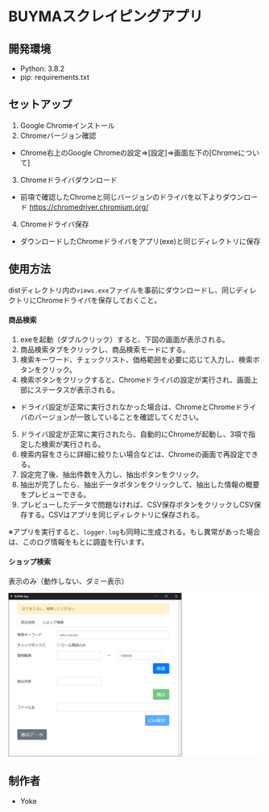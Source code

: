 # BUYMAスクレイピングアプリ

## 開発環境
- Python: 3.8.2
- pip: requirements.txt

## セットアップ

1. Google Chromeインストール
2. Chromeバージョン確認
- Chrome右上のGoogle Chromeの設定⇒[設定]⇒画面左下の[Chromeについて]
3.  Chromeドライバダウンロード
- 前項で確認したChromeと同じバージョンのドライバを以下よりダウンロード
https://chromedriver.chromium.org/
4. Chromeドライバ保存
- ダウンロードしたChromeドライバをアプリ(exe)と同じディレクトリに保存

## 使用方法

distディレクトリ内の`views.exe`ファイルを事前にダウンロードし、同じディレクトリにChromeドライバを保存しておくこと。

#### 商品検索

1. exeを起動（ダブルクリック）すると、下図の画面が表示される。
2. 商品検索タブをクリックし、商品検索モードにする。
3. 検索キーワード、チェックリスト、価格範囲を必要に応じて入力し、検索ボタンをクリック。
4. 検索ボタンをクリックすると、Chromeドライバの設定が実行され、画面上部にステータスが表示される。
- ドライバ設定が正常に実行されなかった場合は、ChromeとChromeドライバのバージョンが一致していることを確認してください。
5. ドライバ設定が正常に実行されたら、自動的にChromeが起動し、3項で指定した検索が実行される。
6. 検索内容をさらに詳細に絞りたい場合などは、Chromeの画面で再設定できる。
7. 設定完了後、抽出件数を入力し、抽出ボタンをクリック。
8. 抽出が完了したら、抽出データボタンをクリックして、抽出した情報の概要をプレビューできる。
9. プレビューしたデータで問題なければ、CSV保存ボタンをクリックしCSV保存する。CSVはアプリを同じディレクトリに保存される。

※アプリを実行すると、`logger.log`も同時に生成される。もし異常があった場合は、このログ情報をもとに調査を行います。

#### ショップ検索

表示のみ（動作しない、ダミー表示）

<img src=./buyma_app_view.png>

## 制作者
- Yoke
